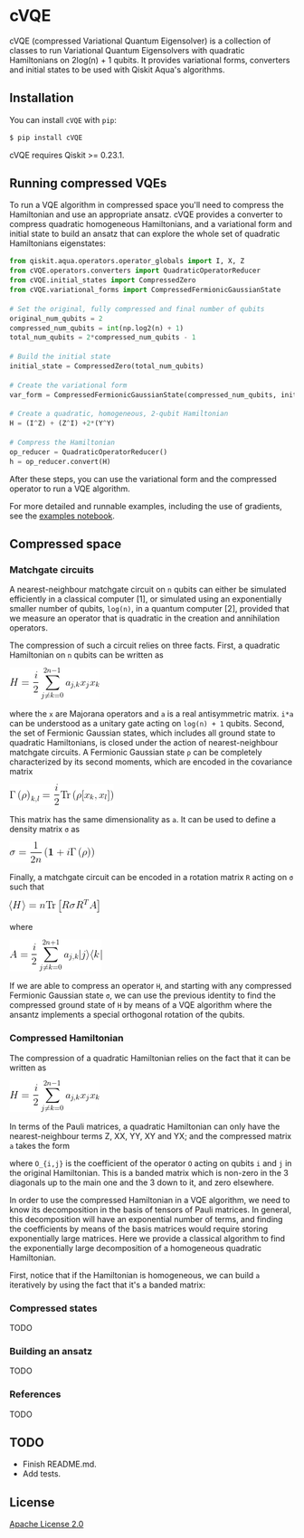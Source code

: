 # cVQE

cVQE (compressed Variational Quantum Eigensolver) is a collection of classes to run Variational Quantum Eigensolvers
with quadratic Hamiltonians on 2log(n) + 1 qubits.
It provides variational forms, converters and initial states to be used with Qiskit Aqua's
algorithms.

## Installation

You can install `cVQE` with `pip`:

```bash
$ pip install cVQE
```

cVQE requires Qiskit >= 0.23.1.

## Running compressed VQEs

To run a VQE algorithm in compressed space you'll need to compress the Hamiltonian and use an appropriate ansatz. cVQE provides a converter to compress quadratic homogeneous Hamiltonians, and a variational form and initial state to build an ansatz that can explore the whole set of quadratic Hamiltonians eigenstates:

```python
from qiskit.aqua.operators.operator_globals import I, X, Z
from cVQE.operators.converters import QuadraticOperatorReducer
from cVQE.initial_states import CompressedZero
from cVQE.variational_forms import CompressedFermionicGaussianState

# Set the original, fully compressed and final number of qubits 
original_num_qubits = 2
compressed_num_qubits = int(np.log2(n) + 1)
total_num_qubits = 2*compressed_num_qubits - 1

# Build the initial state
initial_state = CompressedZero(total_num_qubits)

# Create the variational form
var_form = CompressedFermionicGaussianState(compressed_num_qubits, initial_state=initial_state)

# Create a quadratic, homogeneous, 2-qubit Hamiltonian
H = (I^Z) + (Z^I) +2*(Y^Y)

# Compress the Hamiltonian
op_reducer = QuadraticOperatorReducer()
h = op_reducer.convert(H)
```

After these steps, you can use the variational form and the compressed operator to run a VQE algorithm. 

For more detailed and runnable examples, including the use of gradients, see the [examples notebook](examples/cVQE_examples.ipynb).

## Compressed space

### Matchgate circuits

A nearest-neighbour matchgate circuit on `n` qubits can either be simulated efficiently in a classical computer [1], or simulated using an exponentially smaller number of qubits, `log(n)`, in a quantum computer [2], provided that we measure an operator that is quadratic in the creation and annihilation operators.

The compression of such a circuit relies on three facts. First, a quadratic Hamiltonian on `n` qubits can be written as

![Image](images/H.png)

where the `x` are Majorana operators and `a` is a real antisymmetric matrix. `i*a` can be understood as a unitary gate acting on `log(n) + 1` qubits. Second, the set of Fermionic Gaussian states, which includes all ground state to quadratic Hamiltonians, is closed under the action of nearest-neighbour matchgate circuits. A Fermionic Gaussian state `ρ` can be completely characterized by its second moments, which are encoded in the covariance matrix

![Image](images/covariance_matrix.png)

This matrix has the same dimensionality as `a`. It can be used to define a density matrix `σ` as

![Image](images/density_matrix.png)

Finally, a matchgate circuit can be encoded in a rotation matrix `R` acting on `σ` such that

![Image](images/exp_value.png)

where 

![Image](images/compressed_operator.png)

If we are able to compress an operator `H`, and starting with any compressed Fermionic Gaussian state `σ`, we can use the previous identity to find the compressed ground state of `H` by means of a VQE algorithm where the ansantz implements a special orthogonal rotation of the qubits.

### Compressed Hamiltonian

The compression of a quadratic Hamiltonian relies on the fact that it can be written as

![Image](images/H.png)

In terms of the Pauli matrices, a quadratic Hamiltonian can only have the nearest-neighbour terms Z, XX, YY, XY and YX; and the compressed matrix `a` takes the form


where `O_{i,j}` is the coefficient of the operator `O` acting on qubits `i` and `j` in the original Hamiltonian. This is a banded matrix which is non-zero in the 3 diagonals up to the main one and the 3 down to it, and zero elsewhere.

In order to use the compressed Hamiltonian in a VQE algorithm, we need to know its decomposition in the basis of tensors of Pauli matrices. In general, this decomposition will have an exponential number of terms, and finding the coefficients by means of the basis matrices would require storing exponentially large matrices. Here we provide a classical algorithm to find the exponentially large decomposition of a homogeneous quadratic Hamiltonian.

First, notice that if the Hamiltonian is homogeneous, we can build `a` iteratively by using the fact that it's a banded matrix:


### Compressed states

TODO

### Building an ansatz

TODO

### References

TODO

## TODO

* Finish README.md.
* Add tests.

## License

[Apache License 2.0](LICENSE.txt)
